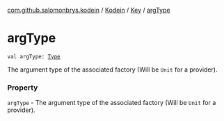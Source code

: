 [com.github.salomonbrys.kodein](../../index.md) / [Kodein](../index.md) / [Key](index.md) / [argType](.)

# argType

`val argType: `[`Type`](http://docs.oracle.com/javase/6/docs/api/java/lang/reflect/Type.html)

The argument type of the associated factory (Will be `Unit` for a provider).

### Property

`argType` - The argument type of the associated factory (Will be `Unit` for a provider).